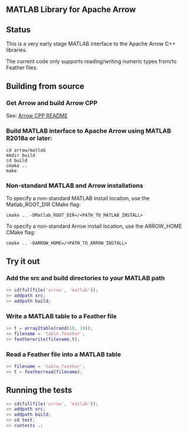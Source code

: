 <!---
  Licensed to the Apache Software Foundation (ASF) under one
  or more contributor license agreements.  See the NOTICE file
  distributed with this work for additional information
  regarding copyright ownership.  The ASF licenses this file
  to you under the Apache License, Version 2.0 (the
  "License"); you may not use this file except in compliance
  with the License.  You may obtain a copy of the License at

    http://www.apache.org/licenses/LICENSE-2.0

  Unless required by applicable law or agreed to in writing,
  software distributed under the License is distributed on an
  "AS IS" BASIS, WITHOUT WARRANTIES OR CONDITIONS OF ANY
  KIND, either express or implied.  See the License for the
  specific language governing permissions and limitations
  under the License.
-->

## MATLAB Library for Apache Arrow

## Status

This is a very early stage MATLAB interface to the Apache Arrow C++ libraries.

The current code only supports reading/writing numeric types from/to Feather files.

## Building from source

### Get Arrow and build Arrow CPP

See: [Arrow CPP README](../cpp/README.md)

### Build MATLAB interface to Apache Arrow using MATLAB R2018a or later:

    cd arrow/matlab
    mkdir build
    cd build
    cmake ..
    make

### Non-standard MATLAB and Arrow installations

To specify a non-standard MATLAB install location, use the Matlab_ROOT_DIR CMake flag:

    cmake .. -DMatlab_ROOT_DIR=/<PATH_TO_MATLAB_INSTALL>

To specify a non-standard Arrow install location, use the ARROW_HOME CMake flag:

    cmake .. -DARROW_HOME=/<PATH_TO_ARROW_INSTALL>

## Try it out

### Add the src and build directories to your MATLAB path

``` matlab
>> cd(fullfile('arrow', 'matlab'));
>> addpath src;
>> addpath build;
```

### Write a MATLAB table to a Feather file

``` matlab
>> t = array2table(rand(10, 10));
>> filename = 'table.feather';
>> featherwrite(filename,t);
```

### Read a Feather file into a MATLAB table

``` matlab
>> filename = 'table.feather';
>> t = featherread(filename);
```

## Running the tests

``` matlab
>> cd(fullfile('arrow', 'matlab'));
>> addpath src;
>> addpath build;
>> cd test;
>> runtests .;
```
